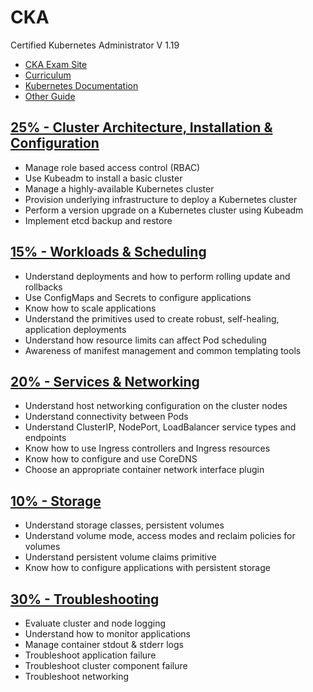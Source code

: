 # CKA
Certified Kubernetes Administrator V 1.19

* [CKA Exam Site](https://www.cncf.io/certification/cka/)
* [Curriculum](https://github.com/cncf/curriculum)
* [Kubernetes Documentation](https://kubernetes.io/docs)
* [Other Guide](http://www.lib4dev.in/info/walidshaari/Kubernetes-Certified-Administrator/103684801)


## [25% - Cluster Architecture, Installation & Configuration](./Cluster-Architecture-Installation-Configuration/ReadMe.md)

* Manage role based access control (RBAC)
* Use Kubeadm to install a basic cluster
* Manage a highly-available Kubernetes cluster
* Provision underlying infrastructure to deploy a Kubernetes cluster
* Perform a version upgrade on a Kubernetes cluster using Kubeadm
* Implement etcd backup and restore

## [15% - Workloads & Scheduling](./Workloads-Scheduling)
* Understand deployments and how to perform rolling update and rollbacks
* Use ConfigMaps and Secrets to configure applications
* Know how to scale applications
* Understand the primitives used to create robust, self-healing, application deployments
* Understand how resource limits can affect Pod scheduling
* Awareness of manifest management and common templating tools

## [20% - Services & Networking](./Services-Networking/ReadMe.md)
* Understand host networking configuration on the cluster nodes
* Understand connectivity between Pods
* Understand ClusterIP, NodePort, LoadBalancer service types and endpoints
* Know how to use Ingress controllers and Ingress resources
* Know how to configure and use CoreDNS
* Choose an appropriate container network interface plugin

## [10% - Storage](./Storage/ReadMe.md)
* Understand storage classes, persistent volumes
* Understand volume mode, access modes and reclaim policies for volumes
* Understand persistent volume claims primitive
* Know how to configure applications with persistent storage

## [30% - Troubleshooting](./Troubleshooting/ReadMe.md)
* Evaluate cluster and node logging
* Understand how to monitor applications
* Manage container stdout & stderr logs
* Troubleshoot application failure
* Troubleshoot cluster component failure
* Troubleshoot networking
